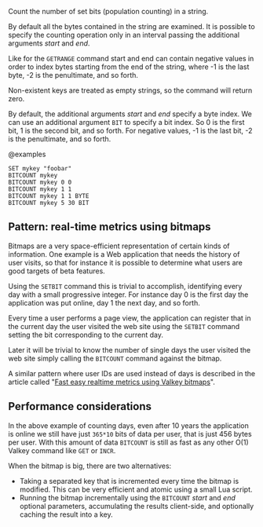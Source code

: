 Count the number of set bits (population counting) in a string.

By default all the bytes contained in the string are examined.
It is possible to specify the counting operation only in an interval passing the
additional arguments _start_ and _end_.

Like for the `GETRANGE` command start and end can contain negative values in
order to index bytes starting from the end of the string, where -1 is the last
byte, -2 is the penultimate, and so forth.

Non-existent keys are treated as empty strings, so the command will return zero.

By default, the additional arguments _start_ and _end_ specify a byte index.
We can use an additional argument `BIT` to specify a bit index.
So 0 is the first bit, 1 is the second bit, and so forth.
For negative values, -1 is the last bit, -2 is the penultimate, and so forth.

@examples

```cli
SET mykey "foobar"
BITCOUNT mykey
BITCOUNT mykey 0 0
BITCOUNT mykey 1 1
BITCOUNT mykey 1 1 BYTE
BITCOUNT mykey 5 30 BIT
```

## Pattern: real-time metrics using bitmaps

Bitmaps are a very space-efficient representation of certain kinds of
information.
One example is a Web application that needs the history of user visits, so that
for instance it is possible to determine what users are good targets of beta
features.

Using the `SETBIT` command this is trivial to accomplish, identifying every day
with a small progressive integer.
For instance day 0 is the first day the application was put online, day 1 the
next day, and so forth.

Every time a user performs a page view, the application can register that in
the current day the user visited the web site using the `SETBIT` command setting
the bit corresponding to the current day.

Later it will be trivial to know the number of single days the user visited the
web site simply calling the `BITCOUNT` command against the bitmap.

A similar pattern where user IDs are used instead of days is described
in the article called "[Fast easy realtime metrics using Valkey bitmaps][hbgc212fermurb]".

[hbgc212fermurb]: http://blog.getspool.com/2011/11/29/fast-easy-realtime-metrics-using-redis-bitmaps

## Performance considerations

In the above example of counting days, even after 10 years the application is
online we still have just `365*10` bits of data per user, that is just 456 bytes
per user.
With this amount of data `BITCOUNT` is still as fast as any other O(1) Valkey
command like `GET` or `INCR`.

When the bitmap is big, there are two alternatives:

* Taking a separated key that is incremented every time the bitmap is modified.
  This can be very efficient and atomic using a small Lua script.
* Running the bitmap incrementally using the `BITCOUNT` _start_ and _end_
  optional parameters, accumulating the results client-side, and optionally
  caching the result into a key.
